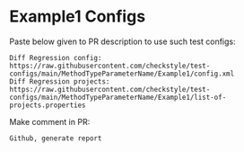 # Example1 Configs
Paste below given to PR description to use such test configs:
```
Diff Regression config: https://raw.githubusercontent.com/checkstyle/test-configs/main/MethodTypeParameterName/Example1/config.xml
Diff Regression projects: https://raw.githubusercontent.com/checkstyle/test-configs/main/MethodTypeParameterName/Example1/list-of-projects.properties
```
Make comment in PR:
```
Github, generate report
```
